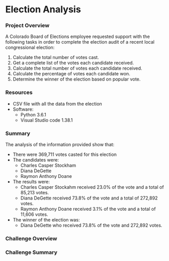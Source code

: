 # Election Analysis

### Project Overview
A Colorado Board of Elections employee requested support with the following tasks in order to complete the election audit of a recent local congressional election:

1. Calculate the total number of votes cast.
2. Get a complete list of the votes each candidate received.
3. Calculate the total number of votes each candidate received.
4. Calculate the percentage of votes each candidate won.
5. Determine the winner of the election based on popular vote.


### Resources 
- CSV file with all the data from the election
- Software:
  - Python 3.6.1
  - Visual Studio code 1.38.1

### Summary
The analysis of the information provided show that:
- There were 369,711 votes casted for this election
- The candidates were:
  - Charles Casper Stockham
  - Diana DeGette
  - Raymon Anthony Doane
- The results were:
  - Charles Casper Stockahm received 23.0% of the vote and a total of 85,213 votes.
  - Diana DeGette received 73.8% of the vote and a total of 272,892 votes.
  - Raymon Anthony Doane received 3.1% of the vote and a total of 11,606 votes.
- The winner of the election was:
  - Diana DeGette who received 73.8% of the vote and 272,892 votes.

### Challenge Overview

### Challenge Summary
